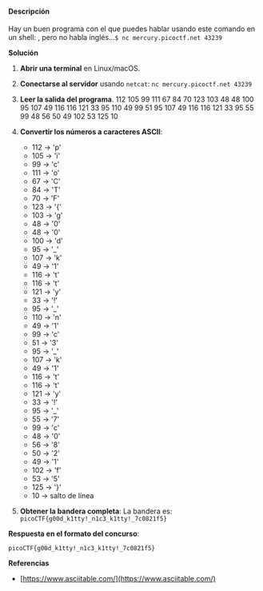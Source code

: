 #### Descripción

Hay un buen programa con el que puedes hablar usando este comando en un shell: , pero no habla inglés...`$ nc mercury.picoctf.net 43239`

**Solución**

1. **Abrir una terminal** en Linux/macOS.
    
2. **Conectarse al servidor** usando `netcat`:
    `nc mercury.picoctf.net 43239`
    
3. **Leer la salida del programa**.
	 112 105 99 111 67 84 70 123 103 48 48 100 95 107 49 116 116 121 33 95 110 49 99 51 95 107 49 116 116 121 33 95 55 99 48 56 50 49 102 53 125 10
4.  **Convertir los números a caracteres ASCII**: 
    
    - 112 → 'p'
    - 105 → 'i'
    - 99 → 'c'
    - 111 → 'o'
    - 67 → 'C'
    - 84 → 'T'
    - 70 → 'F'
    - 123 → '{'
    - 103 → 'g'
    - 48 → '0'
    - 48 → '0'
    - 100 → 'd'
    - 95 → '_'
    - 107 → 'k'
    - 49 → '1'
    - 116 → 't'
    - 116 → 't'
    - 121 → 'y'
    - 33 → '!'
    - 95 → '_'
    - 110 → 'n'
    - 49 → '1'
    - 99 → 'c'
    - 51 → '3'
    - 95 → '_'
    - 107 → 'k'
    - 49 → '1'
    - 116 → 't'
    - 116 → 't'
    - 121 → 'y'
    - 33 → '!'
    - 95 → '_'
    - 55 → '7'
    - 99 → 'c'
    - 48 → '0'
    - 56 → '8'
    - 50 → '2'
    - 49 → '1'
    - 102 → 'f'
    - 53 → '5'
    - 125 → '}'
    - 10 → salto de línea
5. **Obtener la bandera completa**: La bandera es:
    `picoCTF{g00d_k1tty!_n1c3_k1tty!_7c0821f5}` 
    
**Respuesta en el formato del concurso**:

`picoCTF{g00d_k1tty!_n1c3_k1tty!_7c0821f5}` 

**Referencias**

- [https://www.asciitable.com/](https://www.asciitable.com/)